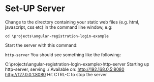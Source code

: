 # Set-UP Server

Change to the directory containing your static web files (e.g. html, javascript, css etc) in the command line window, e.g:

`cd \projects\angular-registration-login-example`

Start the server with this command:

`http-server`
You should see something like the following:

C:\projects\angular-registration-login-example>http-server
Starting up http-server, serving ./
Available on:
  http://192.168.0.5:8080
  http://127.0.0.1:8080
Hit CTRL-C to stop the server